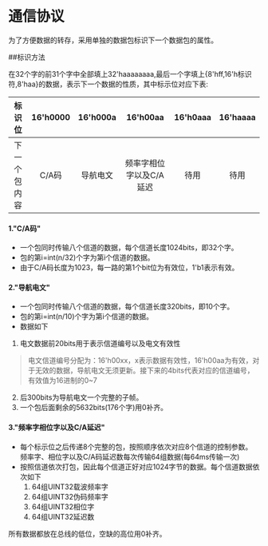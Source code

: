 通信协议
===
为了方便数据的转存，采用单独的数据包标识下一个数据包的属性。

##标识方法

在32个字的前31个字中全部填上32'haaaaaaaa,最后一个字填上{8'hff,16'h标识符,8'haa}的数据，表示下一个数据的性质，其中标示位对应下表:

| 标识位     | 16'h0000 | 16'h000a | 16'h00aa | 16'h0aaa | 16'haaaa |
| :----------: | :-----: | :-----: | :-----: | :-----: | :-----: |
| 下一个包内容 | C/A码 | 导航电文 | 频率字相位字以及C/A延迟 | 待用 | 待用 |


#### 1."C/A码"
 - 一个包同时传输八个信道的数据，每个信道长度1024bits，即32个字。
 - 包的第i=int(n/32)个字为第i个信道的数据。
 - 由于C/A码长度为1023，每一路的第1个bit位为有效位，1'b1表示有效。

#### 2."导航电文"
 - 一个包同时传输八个信道的数据，每个信道长度320bits，即10个字。
 - 包的第i=int(n/10)个字为第i个信道的数据。
 - 数据如下
  1. 电文数据前20bits用于表示信道编号以及电文有效性
> 电文信道编号分配为：16'h00xx，x表示数据有效性，16'h00aa为有效，对于无效的数据，导航电文无须更新。接下来的4bits代表对应的信道编号，有效值为16进制的0~7
  2. 后300bits为导航电文一个完整的子帧。
  3. 一个包后面剩余的5632bits(176个字)用0补齐。

#### 3."频率字相位字以及C/A延迟"

 - 每个标示位之后传递8个完整的包，按照顺序依次对应8个信道的控制参数。
频率字、相位字以及C/A码延迟数每次传输64组数据(每64ms传输一次)
 - 按照信道依次打包，因此每个信道正好对应1024字节的数据。每个信道数据依次如下
	1. 64组UINT32载波频率字
	1. 64组UINT32伪码频率字
	1. 64组UINT32相位字
	1. 64组UINT32延迟数 
  
所有数据都放在总线的低位，空缺的高位用0补齐。
